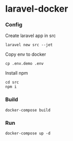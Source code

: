 # laravel-docker


### Config

Create laravel app in src
```
laravel new src --jet

```

Copy env to docker
```
cp .env.demo .env

```

Install npm
```
cd src
npm i

```
### Build
```
docker-compose build
```

### Run
```
docker-compose up -d
```
